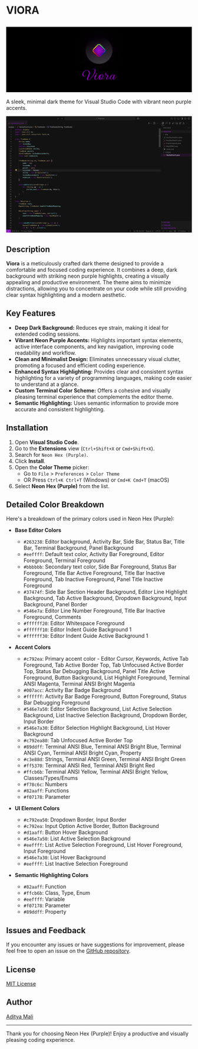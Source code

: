 # VIORA

![Viora Theme Banner](./images/vioraBanner.png)

A sleek, minimal dark theme for Visual Studio Code with vibrant neon purple accents.

![Viora Theme Preview](./images/theme.png)

## Description

**Viora** is a meticulously crafted dark theme designed to provide a comfortable and focused coding experience. It combines a deep, dark background with striking neon purple highlights, creating a visually appealing and productive environment. The theme aims to minimize distractions, allowing you to concentrate on your code while still providing clear syntax highlighting and a modern aesthetic.

## Key Features

- **Deep Dark Background:** Reduces eye strain, making it ideal for extended coding sessions.
- **Vibrant Neon Purple Accents:** Highlights important syntax elements, active interface components, and key navigation, improving code readability and workflow.
- **Clean and Minimalist Design:** Eliminates unnecessary visual clutter, promoting a focused and efficient coding experience.
- **Enhanced Syntax Highlighting:** Provides clear and consistent syntax highlighting for a variety of programming languages, making code easier to understand at a glance.
- **Custom Terminal Color Scheme:** Offers a cohesive and visually pleasing terminal experience that complements the editor theme.
- **Semantic Highlighting:** Uses semantic information to provide more accurate and consistent highlighting.

## Installation

1.  Open **Visual Studio Code**.
2.  Go to the **Extensions** view (`Ctrl+Shift+X` or `Cmd+Shift+X`).
3.  Search for `Neon Hex (Purple)`.
4.  Click **Install**.
5.  Open the **Color Theme** picker:
    - Go to `File` > `Preferences` > `Color Theme`
    - OR Press `Ctrl+K Ctrl+T` (Windows) or `Cmd+K Cmd+T` (macOS)
6.  Select **Neon Hex (Purple)** from the list.

## Detailed Color Breakdown

Here's a breakdown of the primary colors used in Neon Hex (Purple):

- **Base Editor Colors**

  - `#263238`: Editor background, Activity Bar, Side Bar, Status Bar, Title Bar, Terminal Background, Panel Background
  - `#eeffff`: Default text color, Activity Bar Foreground, Editor Foreground, Terminal Foreground
  - `#bbbbbb`: Secondary text color, Side Bar Foreground, Status Bar Foreground, Title Bar Active Foreground, Title Bar Inactive Foreground, Tab Inactive Foreground, Panel Title Inactive Foreground
  - `#37474f`: Side Bar Section Header Background, Editor Line Highlight Background, Tab Active Background, Dropdown Background, Input Background, Panel Border
  - `#546e7a`: Editor Line Number Foreground, Title Bar Inactive Foreground, Comments
  - `#ffffff20`: Editor Whitespace Foreground
  - `#ffffff10`: Editor Indent Guide Background 1
  - `#ffffff30`: Editor Indent Guide Active Background 1

- **Accent Colors**

  - `#c792ea`: Primary accent color - Editor Cursor, Keywords, Active Tab Foreground, Tab Active Border Top, Tab Unfocused Active Border Top, Status Bar Debugging Background, Panel Title Active Foreground, Button Background, List Highlight Foreground, Terminal ANSI Magenta, Terminal ANSI Bright Magenta
  - `#007acc`: Activity Bar Badge Background
  - `#ffffff`: Activity Bar Badge Foreground, Button Foreground, Status Bar Debugging Foreground
  - `#546e7a50`: Editor Selection Background, List Active Selection Background, List Inactive Selection Background, Dropdown Border, Input Border
  - `#546e7a30`: Editor Selection Highlight Background, List Hover Background
  - `#c792ea80`: Tab Unfocused Active Border Top
  - `#89ddff`: Terminal ANSI Blue, Terminal ANSI Bright Blue, Terminal ANSI Cyan, Terminal ANSI Bright Cyan, Property
  - `#c3e88d`: Strings, Terminal ANSI Green, Terminal ANSI Bright Green
  - `#ff5370`: Terminal ANSI Red, Terminal ANSI Bright Red
  - `#ffcb6b`: Terminal ANSI Yellow, Terminal ANSI Bright Yellow, Classes/Types/Enums
  - `#f78c6c`: Numbers
  - `#82aaff`: Functions
  - `#f07178`: Parameter

- **UI Element Colors**

  - `#c792ea50`: Dropdown Border, Input Border
  - `#c792ea`: Input Option Active Border, Button Background
  - `#d1aaff`: Button Hover Background
  - `#546e7a50`: List Active Selection Background
  - `#eeffff`: List Active Selection Foreground, List Hover Foreground, Input Foreground
  - `#546e7a30`: List Hover Background
  - `#eeffff`: List Inactive Selection Foreground

- **Semantic Highlighting Colors**
  - `#82aaff`: Function
  - `#ffcb6b`: Class, Type, Enum
  - `#eeffff`: Variable
  - `#f07178`: Parameter
  - `#89ddff`: Property

## Issues and Feedback

If you encounter any issues or have suggestions for improvement, please feel free to open an issue on the [GitHub repository](link-to-your-github-repository).

## License

[MIT License](./LICENSE)

## Author

[Aditya Mali](https://adityamali.com)

---

Thank you for choosing Neon Hex (Purple)! Enjoy a productive and visually pleasing coding experience.
